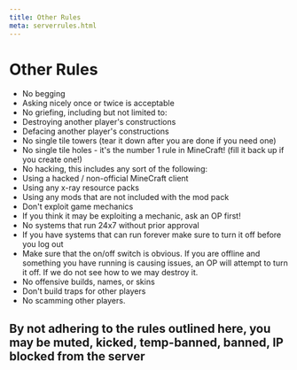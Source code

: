 ```yaml
---
title: Other Rules
meta: serverrules.html
---
```

# Other Rules
* No begging
 * Asking nicely once or twice is acceptable
* No griefing, including but not limited to:
 * Destroying another player's constructions
 * Defacing another player's constructions
* No single tile towers (tear it down after you are done if you need one)
* No single tile holes - it's the number 1 rule in MineCraft! (fill it back up if you create one!)
* No hacking, this includes any sort of the following:
 * Using a hacked / non-official MineCraft client
 * Using any x-ray resource packs
 * Using any mods that are not included with the mod pack
* Don't exploit game mechanics
 * If you think it may be exploiting a mechanic, ask an OP first!
* No systems that run 24x7 without prior approval
 * If you have systems that can run forever make sure to turn it off before you log out
 * Make sure that the on/off switch is obvious. If you are offline and something you have 
   running is causing issues, an OP will attempt to turn it off. If we do not see how to
   we may destroy it.
 * No offensive builds, names, or skins
 * Don't build traps for other players
 * No scamming other players.
 
## By not adhering to the rules outlined here, you may be muted, kicked, temp-banned, banned, IP blocked from the server
